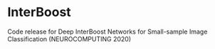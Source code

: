 # InterBoost
Code release for Deep InterBoost Networks for Small-sample Image Classification (NEUROCOMPUTING 2020) 
